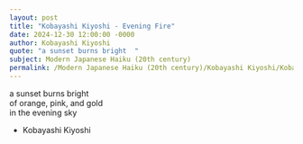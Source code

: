 ```yaml
---
layout: post
title: "Kobayashi Kiyoshi - Evening Fire"
date: 2024-12-30 12:00:00 -0000
author: Kobayashi Kiyoshi
quote: "a sunset burns bright  "
subject: Modern Japanese Haiku (20th century)
permalink: /Modern Japanese Haiku (20th century)/Kobayashi Kiyoshi/Kobayashi Kiyoshi - Evening Fire
---
```


a sunset burns bright  
of orange, pink, and gold  
in the evening sky

- Kobayashi Kiyoshi

